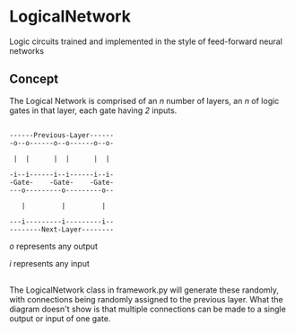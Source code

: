 # LogicalNetwork
Logic circuits trained and implemented in the style of feed-forward neural networks

## Concept
The Logical Network is comprised of an *n* number of layers, an *n* of logic gates in that layer, each gate having *2* inputs.

##

    ------Previous-Layer------
    -o--o------o--o------o--o-
    
     |  |      |  |      |  |
     
    -i--i------i--i------i--i-
    -Gate-    -Gate-    -Gate-
    ---o---------o---------o--
    
       |         |         |
       
    ---i---------i---------i--
    --------Next-Layer--------


*o* represents any output

*i* represents any input

##

The LogicalNetwork class in framework.py will generate these randomly, with connections being randomly assigned to the previous layer. What the diagram doesn't show is that multiple connections can be made to a single output or input of one gate.

